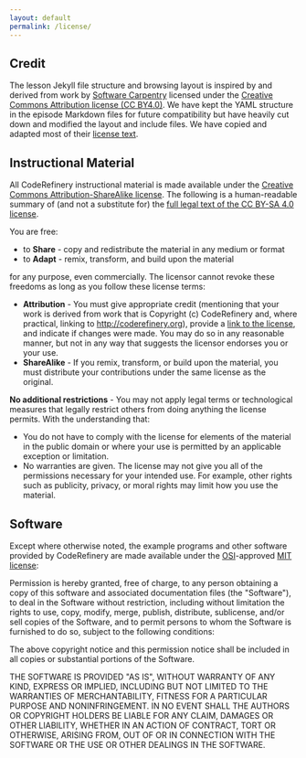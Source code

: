 ```yaml
---
layout: default
permalink: /license/
---
```


## Credit

The lesson Jekyll file structure and browsing layout is inspired by and derived from
work by [Software Carpentry](http://software-carpentry.org) licensed under the
[Creative Commons Attribution license (CC BY4.0)](https://creativecommons.org/licenses/by/4.0/).
We have kept the YAML structure in the episode Markdown files for future compatibility
but have heavily cut down and modified the layout and include files.
We have copied and adapted most of their
[license text](http://software-carpentry.org/license/).


## Instructional Material

All CodeRefinery instructional material is made available under the
[Creative Commons Attribution-ShareAlike license](https://creativecommons.org/licenses/by-sa/4.0/).
The following is a human-readable summary of (and not a substitute for)
the [full legal text of the CC BY-SA 4.0 license](https://creativecommons.org/licenses/by-sa/4.0/legalcode).

You are free:

- to **Share** - copy and redistribute the material in any medium or format
- to **Adapt** - remix, transform, and build upon the material

for any purpose, even commercially. The licensor cannot revoke these freedoms as long as you follow these license terms:

- **Attribution** - You must give appropriate credit
  (mentioning that your work is derived from work that is Copyright
  (c) CodeRefinery and, where practical, linking to
  http://coderefinery.org), provide
  a [link to the license](https://creativecommons.org/licenses/by-sa/4.0/),
  and indicate if changes were made. You may do so in any
  reasonable manner, but not in any way that suggests the licensor
  endorses you or your use.
- **ShareAlike** - If you remix, transform, or build upon the material, you
  must distribute your contributions under the same license as the original.

**No additional restrictions** - You may not apply legal terms or technological
measures that legally restrict others from doing anything the license permits.
With the understanding that:

- You do not have to comply with the license for elements of the material in
  the public domain or where your use is permitted by an applicable exception
  or limitation.
- No warranties are given. The license may not give you all of the
  permissions necessary for your intended use. For example, other
  rights such as publicity, privacy, or moral rights may limit how
  you use the material.


## Software

Except where otherwise noted, the example programs and other software provided
by CodeRefinery are made available under the
[OSI](http://opensource.org)-approved [MIT
license](http://opensource.org/licenses/mit-license.html):

Permission is hereby granted, free of charge, to any person
obtaining a copy of this software and associated documentation
files (the "Software"), to deal in the Software without
restriction, including without limitation the rights to use, copy,
modify, merge, publish, distribute, sublicense, and/or sell copies
of the Software, and to permit persons to whom the Software is
furnished to do so, subject to the following conditions:

The above copyright notice and this permission notice shall be
included in all copies or substantial portions of the
Software.

THE SOFTWARE IS PROVIDED "AS IS", WITHOUT WARRANTY OF ANY KIND,
EXPRESS OR IMPLIED, INCLUDING BUT NOT LIMITED TO THE WARRANTIES OF
MERCHANTABILITY, FITNESS FOR A PARTICULAR PURPOSE AND
NONINFRINGEMENT. IN NO EVENT SHALL THE AUTHORS OR COPYRIGHT
HOLDERS BE LIABLE FOR ANY CLAIM, DAMAGES OR OTHER LIABILITY,
WHETHER IN AN ACTION OF CONTRACT, TORT OR OTHERWISE, ARISING FROM,
OUT OF OR IN CONNECTION WITH THE SOFTWARE OR THE USE OR OTHER
DEALINGS IN THE SOFTWARE.
